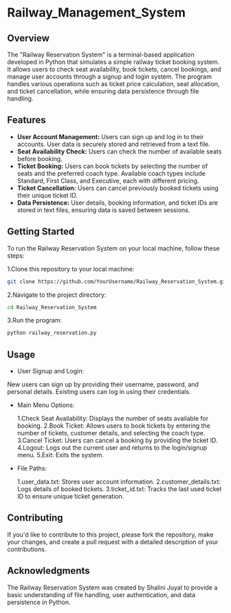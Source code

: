 # Railway_Management_System

## Overview

The "Railway Reservation System" is a terminal-based application developed in Python that simulates a simple railway ticket booking system. It allows users to check seat availability, book tickets, cancel bookings, and manage user accounts through a signup and login system. The program handles various operations such as ticket price calculation, seat allocation, and ticket cancellation, while ensuring data persistence through file handling.

## Features
- **User Account Management:** Users can sign up and log in to their accounts.
    User data is securely stored and retrieved from a text file.
- **Seat Availability Check:** Users can check the number of available seats before booking.
- **Ticket Booking:** Users can book tickets by selecting the number of seats and the preferred coach type.
    Available coach types include Standard, First Class, and Executive, each with different pricing.
- **Ticket Cancellation:** Users can cancel previously booked tickets using their unique ticket ID.
- **Data Persistence:** User details, booking information, and ticket IDs are stored in text files, ensuring data is saved between sessions.

## Getting Started

To run the Railway Reservation System on your local machine, follow these steps:

1.Clone this repository to your local machine:
```bash
git clone https://github.com/YourUsername/Railway_Reservation_System.git
```
2.Navigate to the project directory:

```bash
cd Railway_Reservation_System
```
3.Run the program:

```bash
python railway_reservation.py
```
## Usage
- User Signup and Login:

New users can sign up by providing their username, password, and personal details.
Existing users can log in using their credentials.
- Main Menu Options:

   1.Check Seat Availability: Displays the number of seats available for booking.
   2.Book Ticket: Allows users to book tickets by entering the number of tickets, customer details, and selecting the coach type.
   3.Cancel Ticket: Users can cancel a booking by providing the ticket ID.
   4.Logout: Logs out the current user and returns to the login/signup menu.
   5.Exit: Exits the system.
- File Paths:

   1.user_data.txt: Stores user account information.
   2.customer_details.txt: Logs details of booked tickets.
   3.ticket_id.txt: Tracks the last used ticket ID to ensure unique ticket generation.

## Contributing
If you'd like to contribute to this project, please fork the repository, make your changes, and create a pull request with a detailed description of your contributions.

## Acknowledgments
The Railway Reservation System was created by Shalini Juyal to provide a basic understanding of file handling, user authentication, and data persistence in Python.
